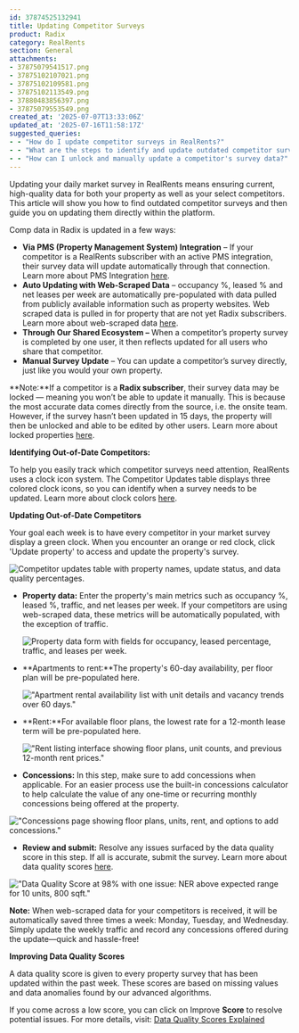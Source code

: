 ```yaml
---
id: 37874525132941
title: Updating Competitor Surveys
product: Radix
category: RealRents
section: General
attachments:
- 37875079541517.png
- 37875102107021.png
- 37875102109581.png
- 37875102113549.png
- 37880483856397.png
- 37875079553549.png
created_at: '2025-07-07T13:33:06Z'
updated_at: '2025-07-16T11:58:17Z'
suggested_queries:
- - "How do I update competitor surveys in RealRents?"
- - "What are the steps to identify and update outdated competitor surveys in Radix?"
- - "How can I unlock and manually update a competitor's survey data?"
---
```

Updating your daily market survey in RealRents means ensuring current, high-quality data for both your property as well as your select competitors. This article will show you how to find outdated competitor surveys and then guide you on updating them directly within the platform.

Comp data in Radix is updated in a few ways:

* **Via PMS (Property Management System) Integration** – If your competitor is a RealRents subscriber with an active PMS integration, their survey data will update automatically through that connection. Learn more about PMS Integration [here](https://help.radix.com/hc/en-us/articles/7654585462285).
* **Auto Updating with Web-Scraped Data** – occupancy %, leased % and net leases per week are automatically pre-populated with data pulled from publicly available information such as property websites. Web scraped data is pulled in for property that are not yet Radix subscribers. Learn more about web-scraped data [here](https://help.radix.com/hc/en-us/articles/37606736624141).
* **Through Our Shared Ecosystem –** When a competitor’s property survey is completed by one user, it then reflects updated for all users who share that competitor.
* **Manual Survey Update** – You can update a competitor’s survey directly, just like you would your own property.

**Note:**If a competitor is a **Radix subscriber**, their survey data may be locked — meaning you won’t be able to update it manually. This is because the most accurate data comes directly from the source, i.e. the onsite team. However, if the survey hasn’t been updated in 15 days, the property will then be unlocked and able to be edited by other users. Learn more about locked properties [here](https://help.radix.com/hc/en-us/articles/20242439129997).

**Identifying Out-of-Date Competitors:**

To help you easily track which competitor surveys need attention, RealRents uses a clock icon system. The Competitor Updates table displays three colored clock icons, so you can identify when a survey needs to be updated. Learn more about clock colors [here](https://help.radix.com/hc/en-us/articles/37551597222029).

**Updating Out-of-Date Competitors**

Your goal each week is to have every competitor in your market survey display a green clock. When you encounter an orange or red clock, click 'Update property' to access and update the property's survey.

![Competitor updates table with property names, update status, and data quality percentages.](attachments/37875079541517.png)

* **Property data:** Enter the property's main metrics such as occupancy %, leased %, traffic, and net leases per week. If your competitors are using web-scraped data, these metrics will be automatically populated, with the exception of traffic.

  ![Property data form with fields for occupancy, leased percentage, traffic, and leases per week.](attachments/37875102107021.png)
* **Apartments to rent:**The property's 60-day availability, per floor plan will be pre-populated here.

  !["Apartment rental availability list with unit details and vacancy trends over 60 days."](attachments/37875102109581.png)
* **Rent:**For available floor plans, the lowest rate for a 12-month lease term will be pre-populated here.

  !["Rent listing interface showing floor plans, unit counts, and previous 12-month rent prices."](attachments/37875102113549.png)
* **Concessions:** In this step, make sure to add concessions when applicable. For an easier process use the built-in concessions calculator to help calculate the value of any one-time or recurring monthly concessions being offered at the property.

!["Concessions page showing floor plans, units, rent, and options to add concessions."](attachments/37880483856397.png)

* **Review and submit:** Resolve any issues surfaced by the data quality score in this step. If all is accurate, submit the survey. Learn more about data quality scores [here](https://help.radix.com/hc/en-us/articles/28429466699533).

!["Data Quality Score at 98% with one issue: NER above expected range for 10 units, 800 sqft."](attachments/37875079553549.png)

**Note:** When web-scraped data for your competitors is received, it will be automatically saved three times a week: Monday, Tuesday, and Wednesday. Simply update the weekly traffic and record any concessions offered during the update—quick and hassle-free!

**Improving Data Quality Scores**

A data quality score is given to every property survey that has been updated within the past week. These scores are based on missing values and data anomalies found by our advanced algorithms.

If you come across a low score, you can click on Improve **Score** to resolve potential issues. For more details, visit: [Data Quality Scores Explained](https://help.radix.com/hc/en-us/articles/28429466699533)